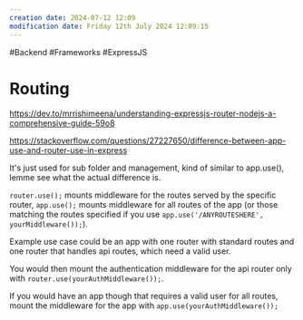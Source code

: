 ```yaml
---
creation date: 2024-07-12 12:09
modification date: Friday 12th July 2024 12:09:15
---
```

#Backend #Frameworks #ExpressJS

# Routing
https://dev.to/mrrishimeena/understanding-expressjs-router-nodejs-a-comprehensive-guide-59o8

https://stackoverflow.com/questions/27227650/difference-between-app-use-and-router-use-in-express

It's just used for sub folder and management, kind of similar to app.use(), lemme see what the actual difference is. 

`router.use();` mounts middleware for the routes served by the specific router, `app.use();` mounts middleware for all routes of the app (or those matching the routes specified if you use `app.use('/ANYROUTESHERE', yourMiddleware());`).

Example use case could be an app with one router with standard routes and one router that handles api routes, which need a valid user.

You would then mount the authentication middleware for the api router only with `router.use(yourAuthMiddleware());`.

If you would have an app though that requires a valid user for all routes, mount the middleware for the app with `app.use(yourAuthMiddleware());`